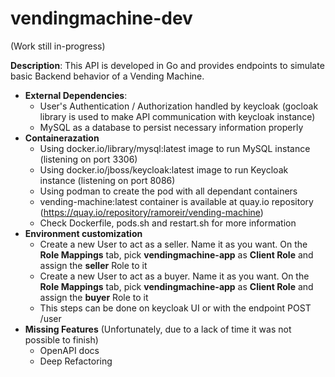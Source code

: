 # vendingmachine-dev

(Work still in-progress)

**Description**: This API is developed in Go and provides endpoints to simulate basic Backend behavior of a Vending Machine.

- **External Dependencies**: 
    - User's Authentication / Authorization handled by keycloak (gocloak library is used to make API communication with keycloak instance)
    - MySQL as a database to persist necessary information properly
- **Containerazation**
    - Using docker.io/library/mysql:latest image to run MySQL instance (listening on port 3306)
    - Using docker.io/jboss/keycloak:latest image to run Keycloak instance (listening on port 8086)
    - Using podman to create the pod with all dependant containers
    - vending-machine:latest container is available at quay.io repository (https://quay.io/repository/ramoreir/vending-machine)
    - Check Dockerfile, pods.sh and restart.sh for more information
- **Environment customization**
    - Create a new User to act as a seller. Name it as you want. On the **Role Mappings** tab, pick **vendingmachine-app** as **Client Role** and assign the **seller** Role to it
    - Create a new User to act as a buyer. Name it as you want. On the **Role Mappings** tab, pick **vendingmachine-app** as **Client Role** and assign the **buyer** Role to it
    - This steps can be done on keycloak UI or with the endpoint POST /user
- **Missing Features** (Unfortunately, due to a lack of time it was not possible to finish)
    - OpenAPI docs
    - Deep Refactoring
